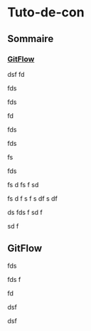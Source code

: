 # Tuto-de-con

## Sommaire
### [GitFlow](#gitflow)




dsf
fd

fds

fds

fd

fds

fds

fs

fds

fs
d
fs
f
sd

fs
d
f
s
f
s
df
s
df

ds
fds
f
sd
f

sd
f

## GitFlow

fds

fds
f

fd

dsf

dsf
